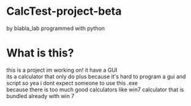 # CalcTest-project-beta
by blabla_lab
programmed with python
# What is this?

this is a project im working on!
it have a GUI<br>
its a calculator that only do plus 
because it's hard to program a gui and script
so yea i dont expect someone to use this .exe<br>
because there is too much good calculators like win7 calculator 
that is bundled already with win 7
